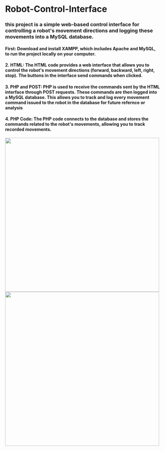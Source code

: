# Robot-Control-Interface
### this project is a simple web-based control interface for controlling a robot's movement directions and logging these movements into a MySQL database.

 #### First: Download and install XAMPP, which includes Apache and MySQL, to run the project locally on your computer.
#### 2. HTML: The HTML code provides a web interface that allows you to control the robot's movement directions (forward, backward, left, right, stop). The buttons in the interface send commands when clicked.
#### 3. PHP and POST: PHP is used to receive the commands sent by the HTML interface through POST requests. These commands are then logged into a MySQL database. This allows you to track and log every movement command issued to the robot in the database for future refernce or analysis
#### 4. PHP Code: The PHP code connects to the database and stores the commands related to the robot's movements, allowing you to track recorded movements.

<div>
 <img src="https://github.com/user-attachments/assets/a77110e2-b51b-4848-a8c4-ff368cc7a46b" width=500">
 <img src="https://github.com/user-attachments/assets/2b73f831-0163-416f-bc2c-d0b4b03aff10" width=500">
</div>

